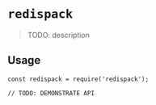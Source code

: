 # `redispack`

> TODO: description

## Usage

```
const redispack = require('redispack');

// TODO: DEMONSTRATE API
```

